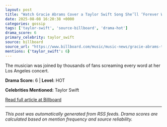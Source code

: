 ```yaml
---
layout: post
title: "Watch Gracie Abrams Cover a Taylor Swift Song She’ll ‘Forever Wish’ She Wrote"""
date: 2025-08-08 16:20:38 +0000
categories: gossip
tags: ['taylor-swift', 'source-billboard', 'drama-hot']
drama_score: 6
primary_celebrity: taylor_swift
source: billboard
source_url: "https://www.billboard.com/music/music-news/gracie-abrams-taylor-swift-all-too-well-cover-la-show-video-1236039580/"""
mentions: {'taylor_swift': 6}
---
```


The musician was joined by thousands of fans screaming every word at her Los Angeles concert.

**Drama Score:** 6 | **Level:** HOT

**Celebrities Mentioned:** Taylor Swift

[Read full article at Billboard](https://www.billboard.com/music/music-news/gracie-abrams-taylor-swift-all-too-well-cover-la-show-video-1236039580/)

---
*This post was automatically generated from RSS feeds. Drama scores are calculated based on mention frequency and source reliability.*
